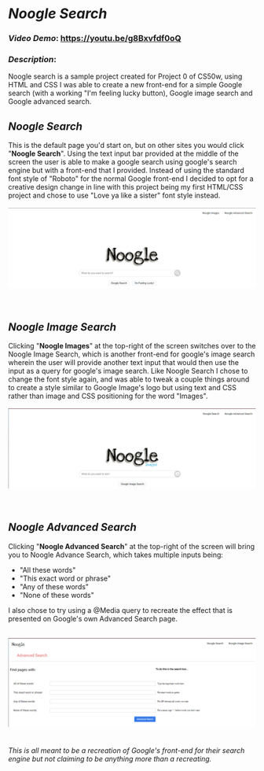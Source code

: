 # _**Noogle Search**_

### ***Video Demo***: https://youtu.be/g8Bxvfdf0oQ

### *Description*:

Noogle search is a sample project created for Project 0 of CS50w, using HTML and CSS I was able to create a new front-end for a simple Google search (with a working "I'm feeling lucky button), Google image search and Google advanced search.

## ***Noogle Search***
This is the default page you'd start on, but on other sites you would click "**Noogle Search**". Using the text input bar provided at the middle of the screen the user is able to make a google search using google's search engine but with a front-end that I provided. Instead of using the standard font style of "Roboto" for the normal Google front-end I decided to opt for a creative design change in line with this project being my first HTML/CSS project and chose to use "Love ya like a sister" font style instead.
<br><br>
![Noogle Search](Images/NoogleSearch.png)
<br><br><br>

## ***Noogle Image Search***
Clicking "**Noogle Images**" at the top-right of the screen switches over to the Noogle Image Search, which is another front-end for google's image search wherein the user will provide another text input that would then use the input as a query for google's image search. Like Noogle Search I chose to change the font style again, and was able to tweak a couple things around to create a style similar to Google Image's logo but using text and CSS rather than image and CSS positioning for the word "Images".
<br><br>
![Noogle Images](Images/NoogleImages.png)
<br><br><br>

## ***Noogle Advanced Search***
Clicking "**Noogle Advanced Search**" at the top-right of the screen will bring you to Noogle Advance Search, which takes multiple inputs being:

- "All these words"
- "This exact word or phrase"
- "Any of these words"
- "None of these words"

I also chose to try using a @Media query to recreate the effect that is presented on Google's own Advanced Search page.<br><br>

![Noogle Advanced Search](Images/NoogleAdvancedSearch.png)
<br><br>

###### *This is all meant to be a recreation of Google's front-end for their search engine but not claiming to be anything more than a recreating.*